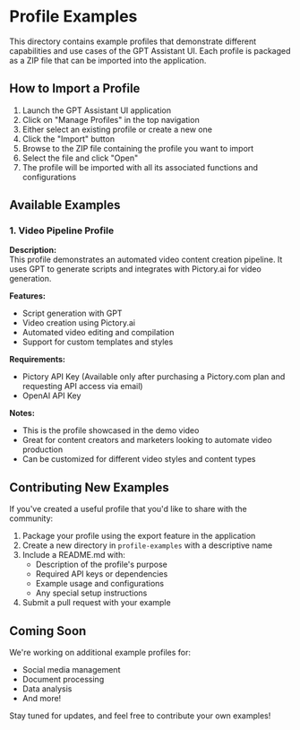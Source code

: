 # Profile Examples

This directory contains example profiles that demonstrate different capabilities and use cases of the GPT Assistant UI. Each profile is packaged as a ZIP file that can be imported into the application.

## How to Import a Profile

1. Launch the GPT Assistant UI application
2. Click on "Manage Profiles" in the top navigation
3. Either select an existing profile or create a new one
4. Click the "Import" button
5. Browse to the ZIP file containing the profile you want to import
6. Select the file and click "Open"
7. The profile will be imported with all its associated functions and configurations

## Available Examples

### 1. Video Pipeline Profile

**Description:**  
This profile demonstrates an automated video content creation pipeline. It uses GPT to generate scripts and integrates with Pictory.ai for video generation.

**Features:**
- Script generation with GPT
- Video creation using Pictory.ai
- Automated video editing and compilation
- Support for custom templates and styles

**Requirements:**
- Pictory API Key (Available only after purchasing a Pictory.com plan and requesting API access via email)
- OpenAI API Key

**Notes:**
- This is the profile showcased in the demo video
- Great for content creators and marketers looking to automate video production
- Can be customized for different video styles and content types

## Contributing New Examples

If you've created a useful profile that you'd like to share with the community:

1. Package your profile using the export feature in the application
2. Create a new directory in `profile-examples` with a descriptive name
3. Include a README.md with:
   - Description of the profile's purpose
   - Required API keys or dependencies
   - Example usage and configurations
   - Any special setup instructions
4. Submit a pull request with your example

## Coming Soon

We're working on additional example profiles for:
- Social media management
- Document processing
- Data analysis
- And more!

Stay tuned for updates, and feel free to contribute your own examples!
